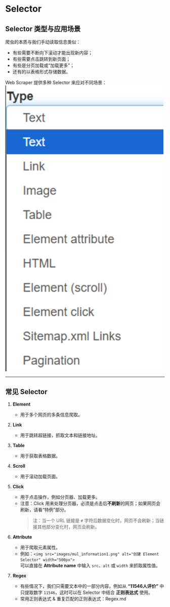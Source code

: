 # Selector 

## Selector 类型与应用场景

爬虫的本质与我们手动读取信息类似：  
- 有些需要不断向下滚动才能出现新内容；  
- 有些需要点击跳转到新页面；  
- 有些是分页加载或“加载更多”；  
- 还有的以表格形式存储数据。

Web Scraper 提供多种 Selector 来应对不同场景：
<img src="../images/type.png" alt="Selector 类型" width="500px">

---

## 常见 Selector

1. **Element**  
   - 用于多个网页的多条信息爬取。  

2. **Link**  
   - 用于跳转超链接，抓取文本和链接地址。  

3. **Table**  
   - 用于获取表格数据。  

4. **Scroll**  
   - 用于滚动加载页面。  

5. **Click**  
   - 用于点击操作，例如分页器、加载更多。  
   - 注意：Click 用来处理分页器，必须是点击后**不刷新**的网页；如果网页会刷新，请看“特例”部分。  
     > 注：当一个 URL 链接是 `#` 字符后数据变化时，网页不会刷新；当链接其他部分变化时，网页会刷新。  
6. **Attribute**  
   - 用于爬取元素属性。  
   - 例如：`<img src="images/mul_information1.png" alt="创建 Element Selector" width="500px">`  
     可以直接在 **Attribute name** 中输入 `src`、`alt` 或 `width` 来抓取属性值。

7. **Regex**  
   - 有些情况下，我们只需要文本中的一部分内容，例如从 **“11546人评价”** 中只提取数字 `11546`，这时可以在 Selector 中结合 **正则表达式** 使用。
   - 常用正则表达式 & 重复匹配的正则表达式：Regex.md
